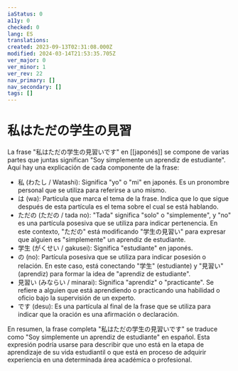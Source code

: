 ```yaml
---
iaStatus: 0
a11y: 0
checked: 0
lang: ES
translations: 
created: 2023-09-13T02:31:08.000Z
modified: 2024-03-14T21:53:35.705Z
ver_major: 0
ver_minor: 1
ver_rev: 22
nav_primary: []
nav_secondary: []
tags: []
---
```

# 私はただの学生の見習

La frase "私はただの学生の見習いです" en [[japonés]] se compone de varias partes que juntas significan "Soy simplemente un aprendiz de estudiante". Aquí hay una explicación de cada componente de la frase:

- 私 (わたし / Watashi): Significa "yo" o "mi" en japonés. Es un pronombre personal que se utiliza para referirse a uno mismo.
- は (wa): Partícula que marca el tema de la frase. Indica que lo que sigue después de esta partícula es el tema sobre el cual se está hablando.
- ただの (ただの / tada no): "Tada" significa "solo" o "simplemente", y "no" es una partícula posesiva que se utiliza para indicar pertenencia. En este contexto, "ただの" está modificando "学生の見習い" para expresar que alguien es "simplemente" un aprendiz de estudiante.
- 学生 (がくせい / gakusei): Significa "estudiante" en japonés.
- の (no): Partícula posesiva que se utiliza para indicar posesión o relación. En este caso, está conectando "学生" (estudiante) y "見習い" (aprendiz) para formar la idea de "aprendiz de estudiante".
- 見習い (みならい / minarai): Significa "aprendiz" o "practicante". Se refiere a alguien que está aprendiendo o practicando una habilidad o oficio bajo la supervisión de un experto.
- です (desu): Es una partícula al final de la frase que se utiliza para indicar que la oración es una afirmación o declaración.

En resumen, la frase completa "私はただの学生の見習いです" se traduce como "Soy simplemente un aprendiz de estudiante" en español. Esta expresión podría usarse para describir que uno está en la etapa de aprendizaje de su vida estudiantil o que está en proceso de adquirir experiencia en una determinada área académica o profesional.